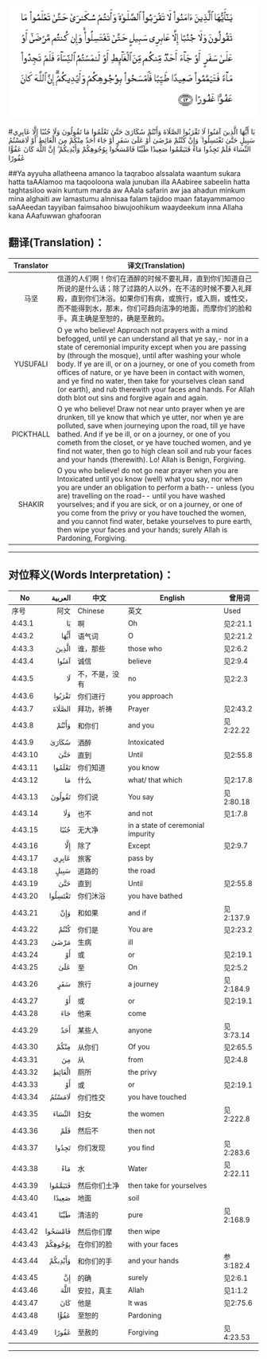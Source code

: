 ![004:043](images/004_043.gif)

#يَا أَيُّهَا الَّذِينَ آمَنُوا لَا تَقْرَبُوا الصَّلَاةَ وَأَنْتُمْ سُكَارَىٰ حَتَّىٰ تَعْلَمُوا مَا تَقُولُونَ وَلَا جُنُبًا إِلَّا عَابِرِي سَبِيلٍ حَتَّىٰ تَغْتَسِلُوا ۚ وَإِنْ كُنْتُمْ مَرْضَىٰ أَوْ عَلَىٰ سَفَرٍ أَوْ جَاءَ أَحَدٌ مِنْكُمْ مِنَ الْغَائِطِ أَوْ لَامَسْتُمُ النِّسَاءَ فَلَمْ تَجِدُوا مَاءً فَتَيَمَّمُوا صَعِيدًا طَيِّبًا فَامْسَحُوا بِوُجُوهِكُمْ وَأَيْدِيكُمْ ۗ إِنَّ اللَّهَ كَانَ عَفُوًّا غَفُورًا 

##Ya ayyuha allatheena amanoo la taqraboo alssalata waantum sukara hatta taAAlamoo ma taqooloona wala junuban illa AAabiree sabeelin hatta taghtasiloo wain kuntum marda aw AAala safarin aw jaa ahadun minkum mina alghaiti aw lamastumu alnnisaa falam tajidoo maan fatayammamoo saAAeedan tayyiban faimsahoo biwujoohikum waaydeekum inna Allaha kana AAafuwwan ghafooran 

## 翻译(Translation)：

| Translator | 译文(Translation)                                            |
| :--------: | ------------------------------------------------------------ |
|    马坚    | 信道的人们啊！你们在酒醉的时候不要礼拜，直到你们知道自己所说的是什么话；除了过路的人以外，在不洁的时候不要入礼拜殿，直到你们沐浴。如果你们有病，或旅行，或入厕，或性交，而不能得到水，那末，你们可趋向洁净的地面，而摩你们的脸和手。真主确是至恕的，确是至赦的。 |
|  YUSUFALI  | O ye who believe! Approach not prayers with a mind befogged, until ye can understand all that ye say,- nor in a state of ceremonial impurity except when you are passing by (through the mosque), until after washing your whole body. If ye are ill, or on a journey, or one of you cometh from offices of nature, or ye have been in contact with women, and ye find no water, then take for yourselves clean sand (or earth), and rub therewith your faces and hands. For Allah doth blot out sins and forgive again and again. |
| PICKTHALL  | O ye who believe! Draw not near unto prayer when ye are drunken, till ye know that which ye utter, nor when ye are polluted, save when journeying upon the road, till ye have bathed. And if ye be ill, or on a journey, or one of you cometh from the closet, or ye have touched women, and ye find not water, then go to high clean soil and rub your faces and your hands (therewith). Lo! Allah is Benign, Forgiving. |
|   SHAKIR   | O you who believe! do not go near prayer when you are Intoxicated until you know (well) what you say, nor when you are under an obligation to perform a bath-- unless (you are) travelling on the road-- until you have washed yourselves; and if you are sick, or on a journey, or one of you come from the privy or you have touched the women, and you cannot find water, betake yourselves to pure earth, then wipe your faces and your hands; surely Allah is Pardoning, Forgiving. |

---

## 对位释义(Words Interpretation)：

| No   | العربية | 中文    | English | 曾用词 |
| ---- | ------: | ------- | ------- | ------ |
| 序号 |    阿文 | Chinese | 英文    | Used   |
| 4:43.1  | يَا      | 啊             | Oh                                | 见2:21.1  |
| 4:43.2  | أَيُّهَا    | 语气词         | O                                 | 见2:21.2  |
| 4:43.3  | الَّذِينَ   | 谁，那些       | those who                         | 见2:6.2   |
| 4:43.4  | آمَنُوا   | 诚信           | believe                           | 见2:9.4   |
| 4:43.5  | لَا      | 不，不是，没有 | no                                | 见2:2.3   |
| 4:43.6  | تَقْرَبُوا  | 你们进行       | you approach                      |           |
| 4:43.7  | الصَّلَاةَ  | 拜功，祈祷     | Prayer                            | 见2:43.2  |
| 4:43.8  | وَأَنْتُمْ   | 和你们         | and you                           | 见2:22.22 |
| 4:43.9  | سُكَارَىٰ   | 酒醉           | Intoxicated                       |           |
| 4:43.10 | حَتَّىٰ     | 直到           | Until                             | 见2:55.8  |
| 4:43.11 | تَعْلَمُوا  | 你们知道       | you know                          |           |
| 4:43.12 | مَا      | 什么           | what/ that which                  | 见2:17.8  |
| 4:43.13 | تَقُولُونَ  | 你们说         | You say                           | 见2:80.18 |
| 4:43.14 | وَلَا     | 也不           | and not                           | 见1:7.8   |
| 4:43.15 | جُنُبًا    | 无大净         | in a state of ceremonial impurity |           |
| 4:43.16 | إِلَّا     | 除了           | Except                            | 见2:9.7   |
| 4:43.17 | عَابِرِي   | 旅客           | pass by                           |           |
| 4:43.18 | سَبِيلٍ    | 道路的         | the road                          |           |
| 4:43.19 | حَتَّىٰ     | 直到           | Until                             | 见2:55.8  |
| 4:43.20 | تَغْتَسِلُوا | 你们沐浴       | you have bathed                   |           |
| 4:43.21 | وَإِنْ     | 和如果         | and if                            | 见2:137.9 |
| 4:43.22 | كُنْتُمْ    | 你们是         | You are                           | 见2:23.2  |
| 4:43.23 | مَرْضَىٰ    | 生病           | ill                               |           |
| 4:43.24 | أَوْ      | 或             | or                                | 见2:19.1  |
| 4:43.25 | عَلَىٰ     | 至             | On                                | 见2:5.2   |
| 4:43.26 | سَفَرٍ     | 旅行           | a journey                         | 见2:184.9 |
| 4:43.27 | أَوْ      | 或             | or                                | 见2:19.1  |
| 4:43.28 | جَاءَ     | 他来           | come                              |           |
| 4:43.29 | أَحَدٌ     | 某些人         | anyone                            | 见3:73.14 |
| 4:43.30 | مِنْكُمْ    | 从你们         | Of you                            | 见2:65.5  |
| 4:43.31 | مِنَ      | 从             | from                              | 见2:4.8   |
| 4:43.32 | الْغَائِطِ  | 厕所           | the privy                         |           |
| 4:43.33 | أَوْ      | 或             | or                                | 见2:19.1  |
| 4:43.34 | لَامَسْتُمُ  | 你们性交       | you have touched                  |           |
| 4:43.35 | النِّسَاءَ  | 妇女           | the women                         | 见2:222.8 |
| 4:43.36 | فَلَمْ     | 然后不         | then not                          |           |
| 4:43.37 | تَجِدُوا   | 你们发现       | you find                          | 见2:283.6 |
| 4:43.38 | مَاءً     | 水             | Water                             | 见2:22.11 |
| 4:43.39 | فَتَيَمَّمُوا | 然后你们土净   | then take for yourselves          |           |
| 4:43.40 | صَعِيدًا   | 地面           | soil                              |           |
| 4:43.41 | طَيِّبًا    | 清洁的         | pure                              | 见2:168.9 |
| 4:43.42 | فَامْسَحُوا | 然后你们摩     | then wipe                         |           |
| 4:43.43 | بِوُجُوهِكُمْ | 在你们的脸     | with your faces                   |           |
| 4:43.44 | وَأَيْدِيكُمْ | 和你们的手     | and your hands                    | 参3:182.4 |
| 4:43.45 | إِنَّ      | 的确           | surely                            | 见2:6.1   |
| 4:43.46 | اللَّهَ    | 安拉，真主     | Allah                             | 见1:1.2   |
| 4:43.47 | كَانَ     | 他是           | It was                            | 见2:75.6  |
| 4:43.48 | عَفُوًّا    | 至恕的         | Pardoning                         |           |
| 4:43.49 | غَفُورًا   | 至赦的         | Forgiving                         | 见4:23.53 |

---
